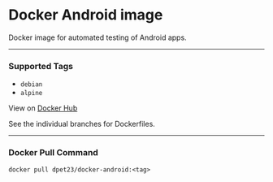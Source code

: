 # Docker Android image

Docker image for automated testing of Android apps.

---

### Supported Tags

* `debian`
* `alpine`

View on [Docker Hub][hub]

See the individual branches for Dockerfiles.

---

### Docker Pull Command

```
docker pull dpet23/docker-android:<tag>
```

[hub]: https://hub.docker.com/r/dpet23/docker-android

